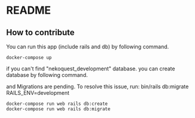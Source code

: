 # README

## How to contribute

You can run this app (include rails and db) by following command.

```
docker-compose up
```

if you can't find "nekoquest_development" database.
you can create database by following command.

and Migrations are pending. To resolve this issue, run: bin/rails db:migrate RAILS_ENV=development

```
docker-compose run web rails db:create
docker-compose run web rails db:migrate
```


